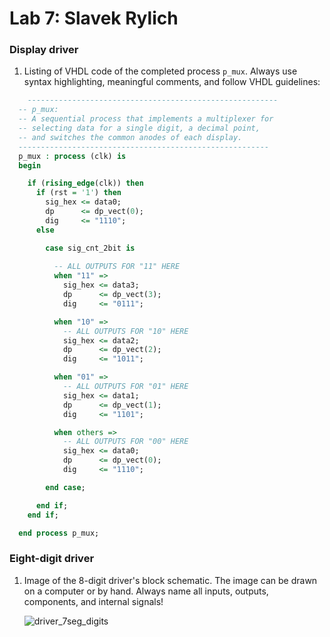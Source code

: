 # Lab 7: Slavek Rylich

### Display driver

1. Listing of VHDL code of the completed process `p_mux`. Always use syntax highlighting, meaningful comments, and follow VHDL guidelines:

```vhdl
    --------------------------------------------------------
  -- p_mux:
  -- A sequential process that implements a multiplexer for
  -- selecting data for a single digit, a decimal point,
  -- and switches the common anodes of each display.
  --------------------------------------------------------
  p_mux : process (clk) is
  begin

    if (rising_edge(clk)) then
      if (rst = '1') then
        sig_hex <= data0;
        dp      <= dp_vect(0);
        dig     <= "1110";
      else

        case sig_cnt_2bit is
        
          -- ALL OUTPUTS FOR "11" HERE
          when "11" =>
            sig_hex <= data3;
            dp      <= dp_vect(3);
            dig     <= "0111";

          when "10" =>
            -- ALL OUTPUTS FOR "10" HERE
            sig_hex <= data2;
            dp      <= dp_vect(2);
            dig     <= "1011";

          when "01" =>
            -- ALL OUTPUTS FOR "01" HERE
            sig_hex <= data1;
            dp      <= dp_vect(1);
            dig     <= "1101";

          when others =>
            -- ALL OUTPUTS FOR "00" HERE
            sig_hex <= data0;
            dp      <= dp_vect(0);
            dig     <= "1110";

        end case;

      end if;
    end if;

  end process p_mux;
```

### Eight-digit driver

1. Image of the 8-digit driver's block schematic. The image can be drawn on a computer or by hand. Always name all inputs, outputs, components, and internal signals!

   ![driver_7seg_digits](https://user-images.githubusercontent.com/124887798/227474342-1bd76f32-87bf-4ab9-a298-7dddad06f9b8.jpg)

